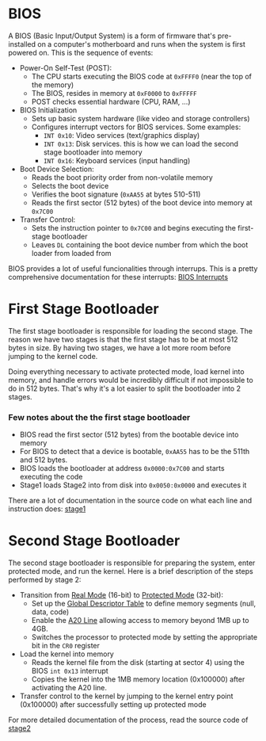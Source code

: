 # BIOS
A BIOS (Basic Input/Output System) is a form of firmware that's pre-installed on a computer's motherboard and runs when the system is first powered on. This is the sequence of events:
- Power-On Self-Test (POST):
  - The CPU starts executing the BIOS code at `0xFFFF0` (near the top of the memory)
  - The BIOS, resides in memory at `0xF0000` to `0xFFFFF`
  - POST checks essential hardware (CPU, RAM, ...)
- BIOS Initialization
  - Sets up basic system hardware (like video and storage controllers)
  - Configures interrupt vectors for BIOS services. Some examples:
    - `INT 0x10`: Video services (text/graphics display)
    - `INT 0x13`: Disk services. this is how we can load the second stage bootloader into memory
    - `INT 0x16`: Keyboard services (input handling)
- Boot Device Selection:
  - Reads the boot priority order from non-volatile memory
  - Selects the boot device
  - Verifies the boot signature (`0xAA55` at bytes 510-511)
  - Reads the first sector (512 bytes) of the boot device into memory at `0x7C00`
- Transfer Control:
  - Sets the instruction pointer to `0x7C00` and begins executing the first-stage bootloader
  - Leaves `DL` containing the boot device number from which the boot loader from loaded from

BIOS provides a lot of useful funcionalities through interrups. This is a pretty comprehensive documentation for these interrupts: [BIOS Interrupts](https://grandidierite.github.io/bios-interrupts/)

# First Stage Bootloader
The first stage bootloader is responsible for loading the second stage. The reason we have two stages is that the first stage has to be at most 512 bytes in size. By having two stages, we have a lot more room before jumping to the kernel code.

Doing everything necessary to activate protected mode, load kernel into memory, and handle errors would be incredibly difficult if not impossible to do in 512 bytes. That's why it's a lot easier to split the bootloader into 2 stages.

### Few notes about the the first stage bootloader
- BIOS read the first sector (512 bytes) from the bootable device into memory
- For BIOS to detect that a device is bootable, `0xAA55` has to be the 511th and 512 bytes.
- BIOS loads the bootloader at address `0x0000:0x7C00` and starts executing the code 
- Stage1 loads Stage2 into from disk into `0x0050:0x0000` and executes it

There are a lot of documentation in the source code on what each line and instruction does: [stage1](https://github.com/RamtinTJB/MoyaiOS/blob/main/bootloader/stage1.asm)

# Second Stage Bootloader
The second stage bootloader is responsible for preparing the system, enter protected mode, and run the kernel. Here is a brief description of the steps performed by stage 2:

- Transition from [Real Mode](https://wiki.osdev.org/Real_Mode) (16-bit) to [Protected Mode](https://wiki.osdev.org/Protected_Mode) (32-bit):
  - Set up the [Global Descriptor Table](https://wiki.osdev.org/Global_Descriptor_Table) to define memory segments (null, data, code)
  - Enable the [A20 Line](https://wiki.osdev.org/A20_Line) allowing access to memory beyond 1MB up to 4GB.
  - Switches the processor to protected mode by setting the appropriate bit in the `CR0` register
- Load the kernel into memory
  - Reads the kernel file from the disk (starting at sector 4) using the BIOS `int 0x13` interrupt
  - Copies the kernel into the 1MB memory location (0x100000) after activating the A20 line.
- Transfer control to the kernel by jumping to the kernel entry point (0x100000) after successfully setting up protected mode

For more detailed documentation of the process, read the source code of [stage2](https://github.com/RamtinTJB/MoyaiOS/blob/main/bootloader/stage2.asm)